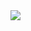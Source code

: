 <div align-center>
  <img src="https://capsule-render.vercel.app/api?type=waving&color=auto&height=200&section=header&text=MinSeongGithub!&fontSize=90" />
</div>
